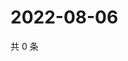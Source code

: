 # 2022-08-06

共 0 条

<!-- BEGIN WEIBO -->
<!-- 最后更新时间 Sat Aug 06 2022 15:00:41 GMT+0800 (China Standard Time) -->

<!-- END WEIBO -->
